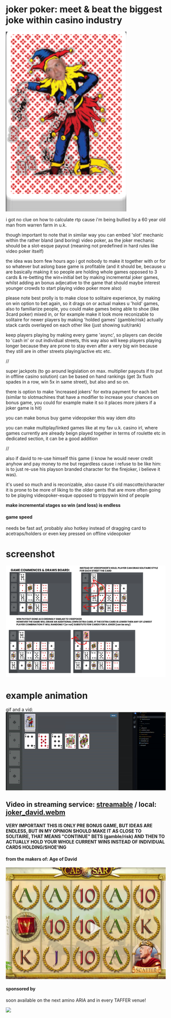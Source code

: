 # joker poker: meet & beat the biggest joke within casino industry
![](david.png)

i got no clue on how to calculate rtp cause i'm being bullied by a 60 year old man from warren farm in u.k. 

though important to note that in similar way you can embed 'slot' mechanic within the rather bland (and boring) video poker, as the joker mechanic should be a slot-esque payout (meaning not predefined in hard rules like video poker itself)

the idea was born few hours ago i got nobody to make it together with or for so whatever but aslong base game is profitable (and it should be, because u are basically making it so people are holding whole games opposed to 3 cards & re-betting the win+initial bet by making incremental joker games, whilst adding an bonus adjecative to the game that should maybe interest younger crowds to start playing video poker more also)

please note best prolly is to make close to solitaire experience, by making on win option to bet again, so it drags on or actual makes u 'hold' games, also to familiarize people, you could make games being able to shoe (like 3card poker) mixed in, or for example make it look more reconizable to solitaire for newer players by making 'holded games' (gamble/risk) actually stack cards overlayed on each other like (just showing suit/rank)

keep players playing by making every game 'async', so players can decide to 'cash in' or out individual streets, this way also will keep players playing longer because they are prone to stay even after a very big win because they still are in other streets playing/active etc etc.

//

super jackpots (to go around legislation on max. multiplier payouts if to put in offline casino solution) can be based on hand rankings (get 3x flush spades in a row, win 5x in same street), but also and so on. 

there is option to make 'increased jokers' for extra payment for each bet (similar to slotmachines that have a modifier to increase your chances on bonus game, you could for example make it so it places more jokers if a joker game is hit)

you can make bonus buy game videopoker this way idem dito

you can make multiplay/linked games like at my fav u.k. casino irl, where games currently are already beign played together in terms of roulette etc in dedicated section, it can be a good addition 

//

also if david to re-use himself this game (i know he would never credit anyhow and pay money to me but regardless cause i refuse to be like him: is to just re-use his playson branded character for the firejoker, i believe it was).

it's used so much and is reconizable, also cause it's old mascotte/character it is prone to be more of liking to the older gents that are more often going to be playing videopoker-esque opposed to trippywin kind of people



**make incremental stages so win (and loss) is endless**

#### game speed
needs be fast asf, probably also hotkey instead of dragging card to acetraps/holders or even key pressed on offline videopoker

# screenshot
![](poker_game.png)

# example animation

gif and a vid:
![example gif](example-animation.gif)

## Video in streaming service: [streamable](https://streamable.com/uglo8g) / local: [joker_david.webm](joker_david.webm)


#### __VERY IMPORTANT THIS IS ONLY PRE BONUS GAME, BUT IDEAS ARE ENDLESS, BUT IN MY OPINION SHOULD MAKE IT AS CLOSE TO SOLITAIRE, THAT MEANS "CONTINUE" BETS (gamble/risk) AND THEN TO ACTUALLY HOLD YOUR WHOLE CURRENT WINS INSTEAD OF INDIVIDUAL CARDS HOLDING/SHOE'ING__


#### from the makers of: Age of David
[![Alt text](ageofdavid.png)](https://streamable.com/4zpzzy)


#### sponsored by
soon available on the next amino ARIA and in every TAFFER venue!

![](https://shop-jontaffer-com.3dcartstores.com/assets/images/thumbnails/Raise%20the%20Bar%20Cover_thumbnail.jpg)


